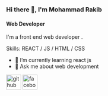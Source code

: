 ### Hi there 👋, I'm Mohammad Rakib
#### Web Developer
I'm a front end web developer .

Skills: REACT / JS / HTML / CSS

- 🌱 I’m currently learning react js 
- 💬 Ask me about web development 


[<img src='https://cdn.jsdelivr.net/npm/simple-icons@3.0.1/icons/github.svg' alt='github' height='40'>](https://github.com/fmrakib)  [<img src='https://cdn.jsdelivr.net/npm/simple-icons@3.0.1/icons/facebook.svg' alt='facebook' height='40'>](https://www.facebook.com/mdmehedehasan.rakib.902604)  

